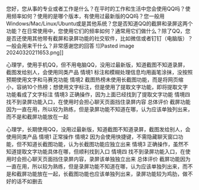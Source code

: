
您好，您从事的专业或者工作是什么？在平时的工作和生活中您会使用QQ吗？使用频率如何？使用的是哪个版本，有使用过最新版的QQ吗？您一般用Windows/Mac/Linux/Ubuntu或是其他系统？您是否知道QQ的截屏和录屏这两个功能？在日常使用中，您使用它们的频率如何？通常用它们做什么？除了QQ，您是否还使用其他带有截屏和录屏功能的社交软件，比如微信或者钉钉（电脑版）？一般会用来干什么？非常感谢您的回答
![[Pasted image 20240320211653.png]]

心理学，使用手机QQ，但不用电脑QQ，没用过最新版，知道截图不知道录屏，截图发给别人，会使用同类产品
情境1
标注和模糊处理信息均用画笔涂抹，没按照预期使用文字和马赛克功能
情境2
截图热榜未使用长截图功能，而是将网页缩小，容纳10个热榜；想使用文字标注，但是使用了提取文字功能，即将提取文字功能看成了文字标注
情境3
正确操作，因为上面已经找到了提取文字功能
情境四
找不到录屏功能入口，在使用时会担心聊天页面挡住录屏内容
总体评价
截屏功能因为一直在用，所以较为熟练，但是录屏功能不知道在哪，认为应该单独列出来，而不是和截屏功能放在一起


心理学，长期使用QQ，没用过最新版，知道截图不知道录屏，截图发给别人，会使用同类产品
情境1
正常操作
情境2
因为会使用快捷键，不需隐藏聊天窗口功能，但不知道长截图功能，认为长截图功能应独立出来
情境3
正确操作，虽然不知道提取文字功能具体在哪，但顺利找到入口
情境四
找不到录屏功能入口，在使用时会担心聊天页面挡住录屏内容，录屏该单独独立出来
总体评价
截屏功能因为一直在用，所以较为熟练，但是录屏功能不知道在哪，认为应该单独列出来，而不是和截屏功能放在一起，长截图功能也应该单独列出来，录屏功能较为鸡肋，做不好的话不如删去
